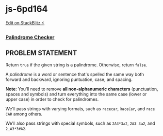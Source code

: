 # js-6pd164

[Edit on StackBlitz ⚡️](https://stackblitz.com/edit/js-6pd164)

### [Palindrome Checker](https://www.freecodecamp.org/learn/javascript-algorithms-and-data-structures/javascript-algorithms-and-data-structures-projects/palindrome-checker)

## PROBLEM STATEMENT
Return `true` if the given string is a palindrome.  Otherwise, return `false`.

A _palindrome_ is a word or sentence that's spelled the same way both forward and backward, ignoring puntuation, case, and spacing.

**Note:** You'll need to remove **all non-alphanumeric characters** (punctuation, spaces and symbols) and turn everything into the same case (lower or upper case) in order to check for palindromes.

We'll pass strings with varying formats, such as `racecar`, `RaceCar`, and `race CAR` among others.

We'll also pass strings with special symbols, such as `2A3*3a2`, `2A3 3a2`, and `2_A3*3#A2`.

